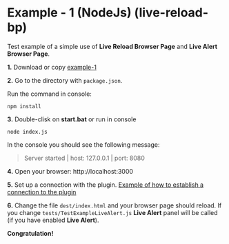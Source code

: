 # Example - 1 (NodeJs) (live-reload-bp)

Test example of a simple use of **Live Reload Browser Page** and **Live Alert Browser Page**.

**1.** Download or copy [example-1](https://github.com/Yuriy-Svetlov/live-reload-bp/tree/main/documentation/examples/nodejs/1)

**2.** Go to the directory with `package.json`.

Run the command in console: 

```shell
npm install
```

**3.** Double-clisk on **start.bat** or run in console 

```shell
node index.js
```
In the console you should see the following message:

> Server started | host: 127.0.0.1 | port: 8080


**4.** 
Open your browser: http://localhost:3000


**5.** 
Set up a connection with the plugin. [Example of how to establish a connection to the plugin](https://github.com/Yuriy-Svetlov/live-reload-bp/tree/main/documentation/examples/%D1%81onnect_to_server)

**6.** 
Change the file `dest/index.html` and your browser page should reload. If you change `tests/TestExampleLiveAlert.js` **Live Alert** panel will be called  (if you have enabled **Live Alert**).

**Congratulation!**